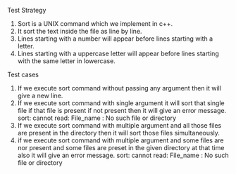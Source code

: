 Test Strategy

1. Sort is a UNIX command which we implement in c++.
2. It sort the text inside the file  as line by line.
3. Lines starting with a number will appear before lines starting with a letter.
4. Lines starting with a uppercase letter will appear before lines starting with the same letter in lowercase.

Test cases 

1. If we execute sort command without passing any argument then it will give a new line.
2. If we execute sort command with single argument it will sort that single file if that file is present if not present then it will give an error message.
	sort: cannot read: File_name : No such file or directory
3. If we execute sort command with multiple argument and all those files are present in the directory then it will sort those files simultaneously.
4. if we execute sort command with multiple argument and some files are nor present and some files are preset in the given directory at that time also it will give an error message.
	sort: cannot read: File_name : No such file or directory
